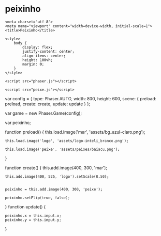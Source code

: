 # peixinho
<!DOCTYPE html>

<html  lang="en"> 

<head>

    <meta charset="utf-8">
    <meta name="viewport" content="width=device-width, initial-scale=1">
    <title>Peixinho</title> 

    <style>
        body {
            display: flex;
            justify-content: center;
            align-items: center;
            height: 100vh;
            margin: 0;
        }
    </style>

    <script src="phaser.js"></script>

</head>


<body>

    <script src="peixe.js"></script> 
</body>
</html>
<script>
    document.title = "Mike";
</script>

<script>
    var resposta = "não, apesar disso acredito que tenha me virado bem";
    console.log(resposta);
</script>
</html>
var config = {
    type: Phaser.AUTO,
    width: 800,
    height: 600,
    scene: {
        preload: preload,
        create: create,
        update: update
    }
};

var game = new Phaser.Game(config);


var peixinho;

function preload() {
    this.load.image('mar', 'assets/bg_azul-claro.png');
    
    this.load.image('logo', 'assets/logo-inteli_branco.png');
   
    this.load.image('peixe', 'assets/peixes/baiacu.png');
}




function create() {
    this.add.image(400, 300, 'mar');

    this.add.image(400, 525, 'logo').setScale(0.50);

   
    peixinho = this.add.image(400, 300, 'peixe');
   
    peixinho.setFlip(true, false);
 }
function update() {                                                    

    peixinho.x = this.input.x;
    peixinho.y = this.input.y;

}

   
